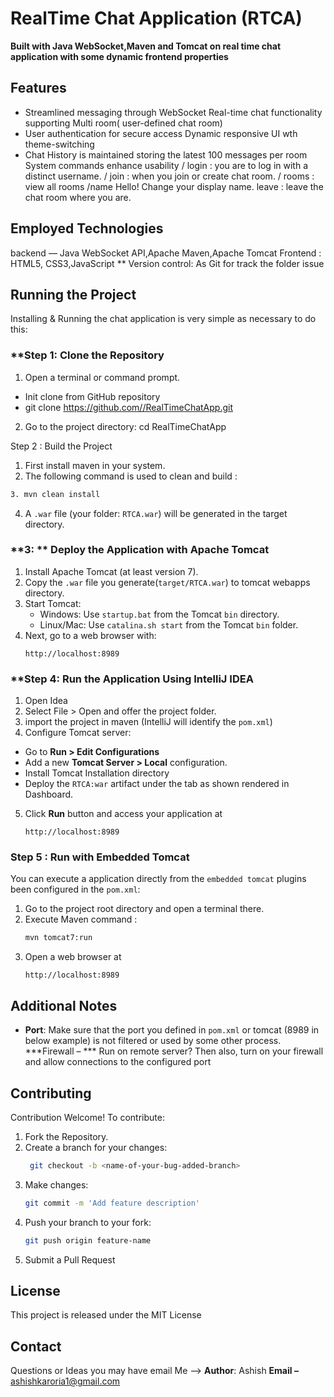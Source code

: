 # RealTime Chat Application (RTCA)

**Built with Java WebSocket,Maven and Tomcat on real time chat application with some dynamic  frontend properties**


## Features

- Streamlined messaging through WebSocket
Real-time chat functionality supporting Multi room( user-defined chat room)
- User authentication for secure access
Dynamic responsive UI wth theme-switching
- Chat History is maintained storing the latest 100 messages per room
System commands enhance usability
/ login <username>: you are to log in with a distinct username.
/ join <roomName> : when you join or create chat room.
/ rooms : view all rooms
/name <newName>Hello! Change your display name.
leave : leave the chat room where you are.


## Employed Technologies

backend — Java WebSocket API,Apache Maven,Apache Tomcat
Frontend : HTML5, CSS3,JavaScript
** Version control: As Git for track the folder issue


## Running the Project

Installing & Running the chat application is very simple as necessary to do this:


### **Step 1: Clone the Repository
1. Open a terminal or command prompt.
* Init clone from GitHub repository
* git clone https://github.com//RealTimeChatApp.git
2. Go to the project directory:
cd RealTimeChatApp


Step 2 : Build the Project
1. First install maven in your system.
2. The following command is used to clean and build :
``` bash
3. mvn clean install
```
4. A `.war` file (your folder: `RTCA.war`) will be generated in the target directory.

### **3: ** Deploy the Application with Apache Tomcat
1. Install Apache Tomcat (at least version 7).
2. Copy the `.war` file you generate(`target/RTCA.war`) to tomcat webapps directory.
3. Start Tomcat:
   - Windows: Use `startup.bat` from the Tomcat `bin` directory.
   - Linux/Mac: Use `catalina.sh start` from the Tomcat `bin` folder.
4. Next, go to a web browser with:
   ```text
   http://localhost:8989
   ```


### **Step 4: Run the Application Using IntelliJ IDEA
1. Open Idea
2. Select File > Open and offer the project folder.
3. import the project in maven (IntelliJ will identify the `pom.xml`)
4. Configure Tomcat server:
- Go to **Run > Edit Configurations**
- Add a new **Tomcat Server > Local** configuration.
- Install Tomcat Installation directory
- Deploy the `RTCA:war` artifact under the tab as shown rendered in Dashboard.
5. Click **Run** button and access your application at
   ```text
   http://localhost:8989
   ```


### **Step 5 : Run with Embedded Tomcat**
You can execute a application directly from the `embedded tomcat` plugins been configured in the `pom.xml`:
1. Go to the project root directory and open a terminal there.
2. Execute Maven command :
   ```bash
   mvn tomcat7:run
   ```
3. Open a web browser at
   ```text
   http://localhost:8989
   ```

## Additional Notes

- **Port**: Make sure that the port you defined in `pom.xml` or tomcat (8989 in below example) is not filtered or used by some other process.
***Firewall – *** Run on remote server? Then also, turn on your firewall and allow connections to the configured port



## Contributing

Contribution Welcome! To contribute:
1. Fork the Repository.
2. Create a branch for your changes:
   ```bash
    git checkout -b <name-of-your-bug-added-branch>
   ```
3. Make changes:
   ```bash
   git commit -m 'Add feature description'
   ```
4. Push your branch to your fork:
   ```bash
   git push origin feature-name
   ```
5. Submit a Pull Request



## License

This project is released under the MIT License



## Contact

Questions or Ideas you may have email Me —>
 **Author**: Ashish
**Email –** ashishkaroria1@gmail.com 
 
